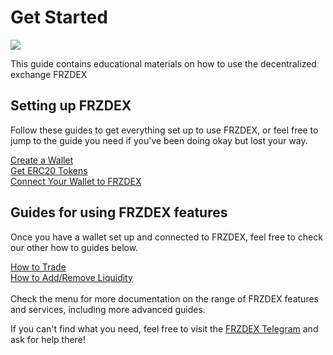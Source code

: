 # Get Started

![](../.gitbook/assets/get-started-header.png)

This guide contains educational materials on how to use the decentralized exchange FRZDEX

## Setting up FRZDEX

Follow these guides to get everything set up to use FRZDEX, or feel free to jump to the guide you need if you've been doing okay but lost your way.

[Create a Wallet](https://docs.frzdex.finance/get-started/wallet-guide)\
[Get ERC20 Tokens](https://docs.frzdex.finance/get-started/bep20-guide)\
[Connect Your Wallet to FRZDEX](https://docs.frzdex.finance/get-started/connection-guide)

## Guides for using FRZDEX features

Once you have a wallet set up and connected to FRZDEX, feel free to check our other how to guides below.

[How to Trade](https://docs.frzdex.finance/products/FRZDEX-exchange/trade-guide)\
[How to Add/Remove Liquidity](https://docs.frzdex.finance/products/FRZDEX-exchange/liquidity-guide)\
\
Check the menu for more documentation on the range of FRZDEX features and services, including more advanced guides.

If you can't find what you need, feel free to visit the [FRZDEX Telegram](../contact-us/telegram.md) and ask for help there!
